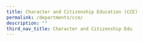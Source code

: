 ```yaml
---
title: Character and Citizenship Education (CCE)
permalink: /departments/cce/
description: ""
third_nav_title: Character and Citizenship Edu
---
```

